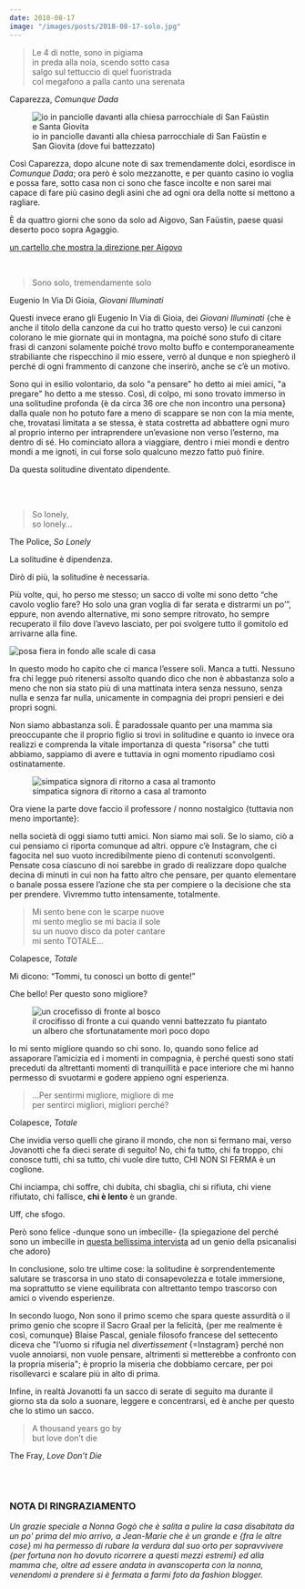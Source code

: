 ```yaml
---
date: 2018-08-17
image: "/images/posts/2018-08-17-solo.jpg"
---
```

> Le 4 di notte, sono in pigiama   
> in preda alla noia, scendo sotto casa   
> salgo sul tettuccio di quel fuoristrada   
> col megafono a palla canto una serenata

<p class="quote">Caparezza, <cite>Comunque Dada</cite></p>

<figure>
  <img class="u-photo" src="{{ page.image }}" alt="io in panciolle davanti alla chiesa parrocchiale di San Faüstin e Santa Giovita" />
  <figcaption>io in panciolle davanti alla chiesa parrocchiale di San Faüstin e San Giovita (dove fui battezzato)</figcaption>
</figure>

Così Caparezza, dopo alcune note di sax tremendamente dolci, esordisce in <cite>Comunque Dada</cite>; ora però è solo mezzanotte, e per quanto casino io voglia e possa fare, sotto casa non ci sono che fasce incolte e non sarei mai capace di fare più casino degli asini che ad ogni ora della notte si mettono a ragliare.

È da quattro giorni che sono da solo ad Aigovo, San Faüstin, paese quasi deserto poco sopra Agaggio.

[un cartello che mostra la direzione per Aigovo](https://live.staticflickr.com/4873/45707256314_94f8cd61fc_k.jpg "un cartello che mostra la direzione per Aigovo")

<br />

> Sono solo, tremendamente solo

<p class="cite">Eugenio In Via Di Gioia, <cite>Giovani Illuminati</cite></p>

Questi invece erano gli Eugenio In Via di Gioia, dei _Giovani Illuminati_ {che è anche il titolo della canzone da cui ho tratto questo verso} le cui canzoni colorano le mie giornate qui in montagna, ma poiché sono stufo di citare frasi di canzoni solamente poiché trovo molto buffo e contemporaneamente strabiliante che rispecchino il mio essere, verrò al dunque e non spiegherò il perché di ogni frammento di canzone che inserirò, anche se c’è un motivo.

Sono qui in esilio volontario, da solo "a pensare" ho detto ai miei amici, "a pregare" ho detto a me stesso. Così, di colpo, mi sono trovato immerso in una solitudine profonda {è da circa 36 ore che non incontro una persona} dalla quale non ho potuto fare a meno di scappare se non con la mia mente, che, trovatasi limitata a se stessa, è stata costretta ad abbattere ogni muro al proprio interno per intraprendere un’evasione non verso l’esterno, ma dentro di sé. Ho cominciato allora a viaggiare, dentro i miei mondi e dentro mondi a me ignoti, in cui forse solo qualcuno mezzo fatto può finire.

Da questa solitudine diventato dipendente.


<br />
<br />

> So lonely,   
> so lonely…

<p class="quote">The Police, <cite>So Lonely</cite></p>

La solitudine è dipendenza.

Dirò di più, la solitudine è necessaria.

Più volte, qui, ho perso me stesso; un sacco di volte mi sono detto “che cavolo voglio fare? Ho solo una gran voglia di far serata e distrarmi un po’”, eppure, non avendo alternative, mi sono sempre ritrovato, ho sempre recuperato il filo dove l’avevo lasciato, per poi svolgere tutto il gomitolo ed arrivarne alla fine.

<img src="https://live.staticflickr.com/4863/45707312454_c3a99c5d4c_k.jpg" alt="posa fiera in fondo alle scale di casa" />

In questo modo ho capito che ci manca l’essere soli. Manca a tutti. Nessuno fra chi legge può ritenersi assolto quando dico che non è abbastanza solo a meno che non sia stato più di una mattinata intera senza nessuno, senza nulla e senza far nulla, unicamente in compagnia dei propri pensieri e dei propri sogni.

Non siamo abbastanza soli. È paradossale quanto per una mamma sia preoccupante che il proprio figlio si trovi in solitudine e quanto io invece ora realizzi e comprenda la vitale importanza di questa "risorsa" che tutti abbiamo, sappiamo di avere e tuttavia in ogni momento ripudiamo così ostinatamente.

<figure>
  <img src="https://live.staticflickr.com/7920/46379791352_48264e642d_k.jpg" alt="simpatica signora di ritorno a casa al tramonto" />
  <figcaption>simpatica signora di ritorno a casa al tramonto</figcaption>
</figure>

Ora viene la parte dove faccio il professore / nonno nostalgico {tuttavia non meno importante}:

nella società di oggi siamo tutti amici. Non siamo mai soli. Se lo siamo, ciò a cui pensiamo ci riporta comunque ad altri. oppure c’è Instagram, che ci fagocita nel suo vuoto incredibilmente pieno di contenuti sconvolgenti. Pensate cosa ciascuno di noi sarebbe in grado di realizzare dopo qualche decina di minuti in cui non ha fatto altro che pensare, per quanto elementare o banale possa essere l’azione che sta per compiere o la decisione che sta per prendere. Vivremmo tutto intensamente, totalmente.


> Mi sento bene con le scarpe nuove   
> mi sento meglio se mi bacia il sole   
> su un nuovo disco da poter cantare   
> mi sento TOTALE…

<p class="quote">Colapesce, <cite>Totale</cite></p>

Mi dicono: <q>Tommi, tu conosci un botto di gente!</q>

Che bello! Per questo sono migliore?

<figure>
  <img src="https://live.staticflickr.com/7859/46430089541_7f78681ee2_k.jpg" alt="un crocefisso di fronte al bosco" />
  <figcaption>il crocifisso di fronte a cui quando venni battezzato fu piantato un albero che sfortunatamente morì poco dopo</figcaption>
</figure>


Io mi sento migliore quando so chi sono. Io, quando sono felice ad assaporare l’amicizia ed i momenti in compagnia, è perché questi sono stati preceduti da altrettanti momenti di tranquillità e pace interiore che mi hanno permesso di svuotarmi e godere appieno ogni esperienza.

> …Per sentirmi migliore, migliore di me   
> per sentirci migliori, migliori perché?

<p class="quote">Colapesce, <cite>Totale</cite></p>

Che invidia verso quelli che girano il mondo, che non si fermano mai, verso Jovanotti che fa dieci serate di seguito! No, chi fa tutto, chi fa troppo, chi conosce tutti, chi sa tutto, chi vuole dire tutto, CHI NON SI FERMA è un coglione.

Chi inciampa, chi soffre, chi dubita, chi sbaglia, chi si rifiuta, chi viene rifiutato, chi fallisce, **chi è lento** è un grande.

Uff, che sfogo.

Però sono felice -dunque sono un imbecille- {la spiegazione del perché sono un imbecille in <a href="https://www.huffingtonpost.it/2018/05/16/vittorino-andreoli-siamo-la-societa-dellhomo-stupidus-stupidus-stupidus-oggi-solo-gli-imbecilli-possono-essere-felici_a_23435832" rel="noopener noreferrer" target="_blank">questa bellissima intervista</a> ad un genio della psicanalisi che adoro}

In conclusione, solo tre ultime cose: la solitudine è sorprendentemente salutare se trascorsa in uno stato di consapevolezza e totale immersione, ma soprattutto se viene equilibrata con altrettanto tempo trascorso con amici o vivendo esperienze.

In secondo luogo, Non sono il primo scemo che spara queste assurdità o il primo genio che scopre il Sacro Graal per la felicità, {per me realmente è così, comunque} Blaise Pascal, geniale filosofo francese del settecento diceva che "l’uomo si rifugia nel _divertissement_ {=Instagram} perché non vuole annoiarsi, non vuole pensare, altrimenti si metterebbe a confronto con la propria miseria"; è proprio la miseria che dobbiamo cercare, per poi risollevarci e scalare più in alto di prima.

Infine, in realtà Jovanotti fa un sacco di serate di seguito ma durante il giorno sta da solo a suonare, leggere e concentrarsi, ed è anche per questo che lo stimo un sacco.



> A thousand years go by   
> but love don’t die

<p class="quote">The Fray, <cite>Love Don’t Die</cite></p>

<br />
<br />

### NOTA DI RINGRAZIAMENTO

*Un grazie speciale a Nonna Gogò che è salita a pulire la casa disabitata da un po' prima del mio arrivo, a Jean-Marie che è un grande e {fra le altre cose} mi ha permesso di rubare la verdura dal suo orto per sopravvivere {per fortuna non ho dovuto ricorrere a questi mezzi estremi} ed alla mamma che, oltre ad essere andata in avanscoperta con la nonna, venendomi a prendere si è fermata a farmi foto da fashion blogger.*
